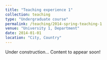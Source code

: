```yaml
---
title: "Teaching experience 1"
collection: teaching
type: "Undergraduate course"
permalink: /teaching/2014-spring-teaching-1
venue: "University 1, Department"
date: 2014-01-01
location: "City, Country"
---
```


<!---
This is a description of a teaching experience. You can use markdown like any other post.

Heading 1
======

Heading 2
======

Heading 3
======
--->
Under construction... Content to appear soon!

